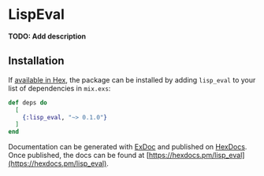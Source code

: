 # LispEval

**TODO: Add description**

## Installation

If [available in Hex](https://hex.pm/docs/publish), the package can be installed
by adding `lisp_eval` to your list of dependencies in `mix.exs`:

```elixir
def deps do
  [
    {:lisp_eval, "~> 0.1.0"}
  ]
end
```

Documentation can be generated with [ExDoc](https://github.com/elixir-lang/ex_doc)
and published on [HexDocs](https://hexdocs.pm). Once published, the docs can
be found at [https://hexdocs.pm/lisp_eval](https://hexdocs.pm/lisp_eval).

